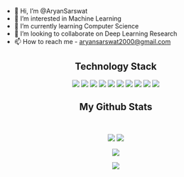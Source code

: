 - 👋 Hi, I’m @AryanSarswat
- 👀 I’m interested in Machine Learning
- 🌱 I’m currently learning Computer Science
- 💞️ I’m looking to collaborate on Deep Learning Research
- 📫 How to reach me - aryansarswat2000@gmail.com

<h2 align="center">Technology Stack </h2>

<p align="center">
  <img src="https://img.shields.io/badge/Python-3776AB?style=for-the-badge&logo=python&logoColor=white"/>
  <img src="https://img.shields.io/badge/Java-ED8B00?style=for-the-badge&logo=java&logoColor=white"/>
  <img src="https://img.shields.io/badge/JavaScript-323330?style=for-the-badge&logo=javascript&logoColor=F7DF1E"/>
  <img src="https://img.shields.io/badge/React-20232A?style=for-the-badge&logo=react&logoColor=61DAFB"/>
  <img src="https://img.shields.io/badge/PostgreSQL-316192?style=for-the-badge&logo=postgresql&logoColor=white"/>
  <img src="https://img.shields.io/badge/C-00599C?style=for-the-badge&logo=c&logoColor=white"/>
  <img src="https://img.shields.io/badge/C%2B%2B-00599C?style=for-the-badge&logo=c%2B%2B&logoColor=white"/>
  <img src="https://img.shields.io/badge/GIT-E44C30?style=for-the-badge&logo=git&logoColor=white"/>
  <img src="https://img.shields.io/badge/GitHub-100000?style=for-the-badge&logo=github&logoColor=white"/>
  <img src="https://img.shields.io/badge/latex-%23008080.svg?style=for-the-badge&logo=latex&logoColor=white)"/>
</p>

<h2 align="center">
  My Github Stats
</h2>
 
<br>

<p align = "center">
  <img src = "https://github-readme-stats.vercel.app/api?username=AryanSarswat&show_icons=true&theme=onedark&line_height=27&count_private=true">
  <img src = "https://github-readme-stats.vercel.app/api/top-langs/?username=AryanSarswat&hide=jupyter%20notebook&theme=onedark&count_private=true">
</p>

<p align = "center">
 <img  src="https://github-readme-streak-stats.herokuapp.com/?user=AryanSarswat&show_icons=true&locale=en&layout=compact&theme=onedark&line_height=0&count_private=true" />
</p> 

<p align = "center">
 <img src="https://activity-graph.herokuapp.com/graph?username=AryanSarswat&theme=onedark&count_private=true">
</p> 

<!---
AryanSarswat/AryanSarswat is a ✨ special ✨ repository because its `README.md` (this file) appears on your GitHub profile.
You can click the Preview link to take a look at your changes.
--->
